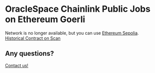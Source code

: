 # OracleSpace Chainlink Public Jobs on Ethereum Goerli

Network is no longer available, but you can use [Ethereum Sepolia](../ethereum-sepolia/readme.md).  
[Historical Contract on Scan](https://goerli.etherscan.io/address/0x7ecFBD6CB2D3927Aa68B5F2f477737172F11190a)

## Any questions?

[Contact us!](https://github.com/oraclespace/chainlink-node-public-jobs#contact-us)
